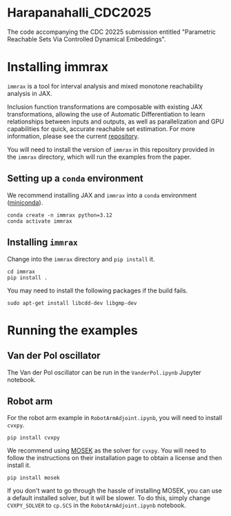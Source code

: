 # Harapanahalli_CDC2025

The code accompanying the CDC 20225 submission entitled "Parametric Reachable Sets Via Controlled Dynamical Embeddings".

# Installing immrax

`immrax` is a tool for interval analysis and mixed monotone reachability analysis in JAX.

Inclusion function transformations are composable with existing JAX transformations, allowing the use of Automatic Differentiation to learn relationships between inputs and outputs, as well as parallelization and GPU capabilities for quick, accurate reachable set estimation. For more information, please see the current [repository](https://github.com/gtfactslab/immrax).

You will need to install the version of `immrax` in this repository provided in the `immrax` directory, which will run the examples from the paper.

## Setting up a `conda` environment

We recommend installing JAX and `immrax` into a `conda` environment ([miniconda](https://docs.conda.io/projects/miniconda/en/latest/)).
```shell
conda create -n immrax python=3.12
conda activate immrax
```

## Installing `immrax`

Change into the `immrax` directory and `pip install` it.

```shell
cd immrax
pip install .
```
You may need to install the following packages if the build fails.
```shell
sudo apt-get install libcdd-dev libgmp-dev
```

# Running the examples

## Van der Pol oscillator
The Van der Pol oscillator can be run in the `VanderPol.ipynb` Jupyter notebook.

## Robot arm
For the robot arm example in `RobotArmAdjoint.ipynb`, you will need to install `cvxpy`.
```shell
pip install cvxpy
```

We recommend using [MOSEK](https://www.mosek.com/) as the solver for `cvxpy`. You will need to follow the instructions on their installation page to obtain a license and then install it.
```shell
pip install mosek
``` 
If you don't want to go through the hassle of installing MOSEK, you can use a default installed solver, but it will be slower. To do this, simply change `CVXPY_SOLVER` to `cp.SCS` in the `RobotArmAdjoint.ipynb` notebook.
